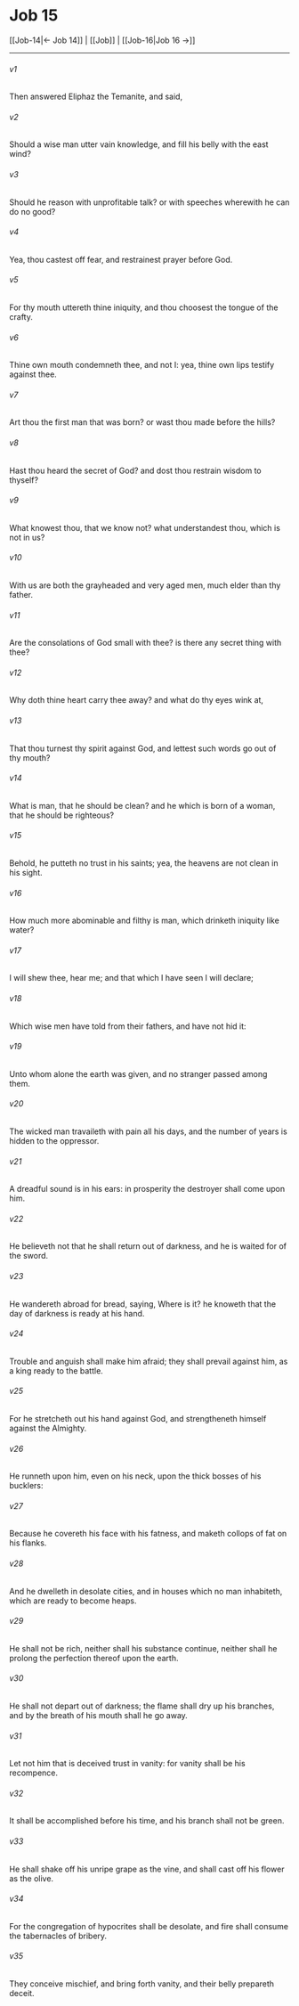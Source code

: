 # Job 15

[[Job-14|← Job 14]] | [[Job]] | [[Job-16|Job 16 →]]
***

###### v1
Then answered Eliphaz the Temanite, and said,
###### v2
Should a wise man utter vain knowledge, and fill his belly with the east wind?
###### v3
Should he reason with unprofitable talk? or with speeches wherewith he can do no good?
###### v4
Yea, thou castest off fear, and restrainest prayer before God.
###### v5
For thy mouth uttereth thine iniquity, and thou choosest the tongue of the crafty.
###### v6
Thine own mouth condemneth thee, and not I: yea, thine own lips testify against thee.
###### v7
Art thou the first man that was born? or wast thou made before the hills?
###### v8
Hast thou heard the secret of God? and dost thou restrain wisdom to thyself?
###### v9
What knowest thou, that we know not? what understandest thou, which is not in us?
###### v10
With us are both the grayheaded and very aged men, much elder than thy father.
###### v11
Are the consolations of God small with thee? is there any secret thing with thee?
###### v12
Why doth thine heart carry thee away? and what do thy eyes wink at,
###### v13
That thou turnest thy spirit against God, and lettest such words go out of thy mouth?
###### v14
What is man, that he should be clean? and he which is born of a woman, that he should be righteous?
###### v15
Behold, he putteth no trust in his saints; yea, the heavens are not clean in his sight.
###### v16
How much more abominable and filthy is man, which drinketh iniquity like water?
###### v17
I will shew thee, hear me; and that which I have seen I will declare;
###### v18
Which wise men have told from their fathers, and have not hid it:
###### v19
Unto whom alone the earth was given, and no stranger passed among them.
###### v20
The wicked man travaileth with pain all his days, and the number of years is hidden to the oppressor.
###### v21
A dreadful sound is in his ears: in prosperity the destroyer shall come upon him.
###### v22
He believeth not that he shall return out of darkness, and he is waited for of the sword.
###### v23
He wandereth abroad for bread, saying, Where is it? he knoweth that the day of darkness is ready at his hand.
###### v24
Trouble and anguish shall make him afraid; they shall prevail against him, as a king ready to the battle.
###### v25
For he stretcheth out his hand against God, and strengtheneth himself against the Almighty.
###### v26
He runneth upon him, even on his neck, upon the thick bosses of his bucklers:
###### v27
Because he covereth his face with his fatness, and maketh collops of fat on his flanks.
###### v28
And he dwelleth in desolate cities, and in houses which no man inhabiteth, which are ready to become heaps.
###### v29
He shall not be rich, neither shall his substance continue, neither shall he prolong the perfection thereof upon the earth.
###### v30
He shall not depart out of darkness; the flame shall dry up his branches, and by the breath of his mouth shall he go away.
###### v31
Let not him that is deceived trust in vanity: for vanity shall be his recompence.
###### v32
It shall be accomplished before his time, and his branch shall not be green.
###### v33
He shall shake off his unripe grape as the vine, and shall cast off his flower as the olive.
###### v34
For the congregation of hypocrites shall be desolate, and fire shall consume the tabernacles of bribery.
###### v35
They conceive mischief, and bring forth vanity, and their belly prepareth deceit. 
